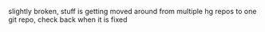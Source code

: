 
slightly broken, stuff is getting moved around from multiple hg repos to one git repo, check back when it is fixed
